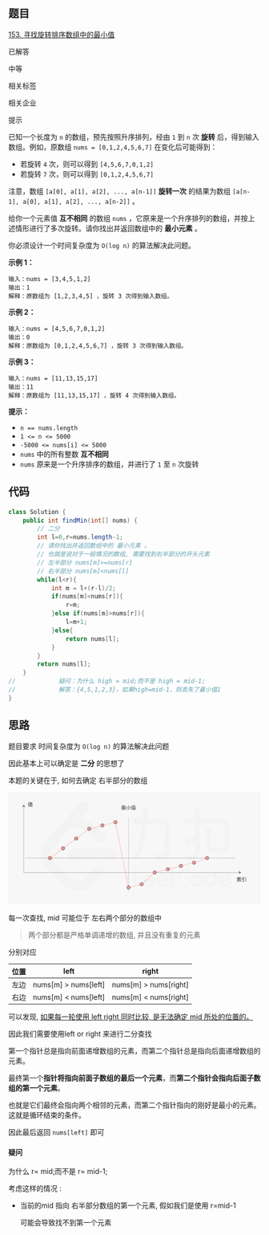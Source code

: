 ## 题目

[153. 寻找旋转排序数组中的最小值](https://leetcode.cn/problems/find-minimum-in-rotated-sorted-array/)

已解答

中等



相关标签

相关企业



提示



已知一个长度为 `n` 的数组，预先按照升序排列，经由 `1` 到 `n` 次 **旋转** 后，得到输入数组。例如，原数组 `nums = [0,1,2,4,5,6,7]` 在变化后可能得到：

- 若旋转 `4` 次，则可以得到 `[4,5,6,7,0,1,2]`
- 若旋转 `7` 次，则可以得到 `[0,1,2,4,5,6,7]`

注意，数组 `[a[0], a[1], a[2], ..., a[n-1]]` **旋转一次** 的结果为数组 `[a[n-1], a[0], a[1], a[2], ..., a[n-2]]` 。

给你一个元素值 **互不相同** 的数组 `nums` ，它原来是一个升序排列的数组，并按上述情形进行了多次旋转。请你找出并返回数组中的 **最小元素** 。

你必须设计一个时间复杂度为 `O(log n)` 的算法解决此问题。

 

**示例 1：**

```
输入：nums = [3,4,5,1,2]
输出：1
解释：原数组为 [1,2,3,4,5] ，旋转 3 次得到输入数组。
```

**示例 2：**

```
输入：nums = [4,5,6,7,0,1,2]
输出：0
解释：原数组为 [0,1,2,4,5,6,7] ，旋转 3 次得到输入数组。
```

**示例 3：**

```
输入：nums = [11,13,15,17]
输出：11
解释：原数组为 [11,13,15,17] ，旋转 4 次得到输入数组。
```

**提示：**

- `n == nums.length`
- `1 <= n <= 5000`
- `-5000 <= nums[i] <= 5000`
- `nums` 中的所有整数 **互不相同**
- `nums` 原来是一个升序排序的数组，并进行了 `1` 至 `n` 次旋转



## 代码

```java
class Solution {
    public int findMin(int[] nums) {
        // 二分
        int l=0,r=nums.length-1;
        // 请你找出并返回数组中的 最小元素 。
        // 也就是说对于一般情况的数组, 需要找到右半部分的开头元素
        // 左半部分 nums[m]>=nums[r]
        // 右半部分 nums[m]<nums[l]
        while(l<r){
            int m = l+(r-l)/2;
            if(nums[m]<nums[r]){
                r=m;
            }else if(nums[m]>nums[r]){
                l=m+1;
            }else{
                return nums[l];
            }
        }
        return nums[l];
    }
//            疑问：为什么 high = mid;而不是 high = mid-1;
//            解答：{4,5,1,2,3}，如果high=mid-1，则丢失了最小值1
}
```

## 思路

题目要求 时间复杂度为 `O(log n)` 的算法解决此问题

因此基本上可以确定是 **二分**  的思想了

本题的关键在于, 如何去确定 右半部分的数组

![](assets/image-20240122173306479.png)

每一次查找, mid 可能位于 左右两个部分的数组中

> 两个部分都是严格单调递增的数组, 并且没有重复的元素

分别对应

| 位置 | left                 | right                  |
| ---- | -------------------- | ---------------------- |
| 左边 | nums[m] > nums[left] | nums[m]  > nums[right] |
| 右边 | nums[m] < nums[left] | nums[m] < nums[right]  |

可以发现, <u>如果每一轮使用 left right 同时比较, 是无法确定 mid 所处的位置的。</u>

因此我们需要使用left or right 来进行二分查找

第一个指针总是指向前面递增数组的元素，而第二个指针总是指向后面递增数组的元素。

最终第一个**指针将指向前面子数组的最后一个元素**，而**第二个指针会指向后面子数组的第一个元素**。

也就是它们最终会指向两个相邻的元素，而第二个指针指向的刚好是最小的元素。这就是循环结束的条件。

因此最后返回 `nums[left]` 即可

#### 疑问

为什么 r= mid;而不是 r= mid-1;

考虑这样的情况 : 

- 当前的mid 指向 右半部分数组的第一个元素, 假如我们是使用 r=mid-1 

  可能会导致找不到第一个元素

